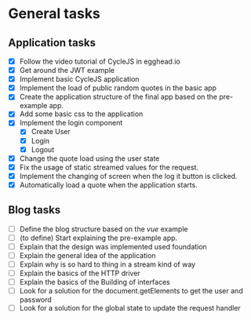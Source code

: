 # General tasks

## Application tasks

- [x] Follow the video tutorial of CycleJS in egghead.io
- [x] Get around the JWT example
- [x] Implement basic CycleJS application
- [x] Implement the load of public random quotes in the basic app
- [x] Create the application structure of the final app based on the pre-example app.
- [x] Add some basic css to the application
- [x] Implement the login component
  - [x] Create User
  - [x] Login 
  - [x] Logout
- [x] Change the quote load using the user state
- [x] Fix the usage of static streamed values for the request.
- [x] Implement the changing of screen when the log it button is clicked.
- [x] Automatically load a quote when the application starts.

## Blog tasks

- [ ] Define the blog structure based on the *vue* example
- [ ] (to define) Start explaining the pre-example app.
- [ ] Explain that the design was implemented used foundation
- [ ] Explain the general idea of the application
- [ ] Explain why is so hard to thing in a stream kind of way
- [ ] Explain the basics of the HTTP driver
- [ ] Explain the basics of the Building of interfaces
- [ ] Look for a solution for the document.getElements to get the user and password
- [ ] Look for a solution for the global state to update the request handler